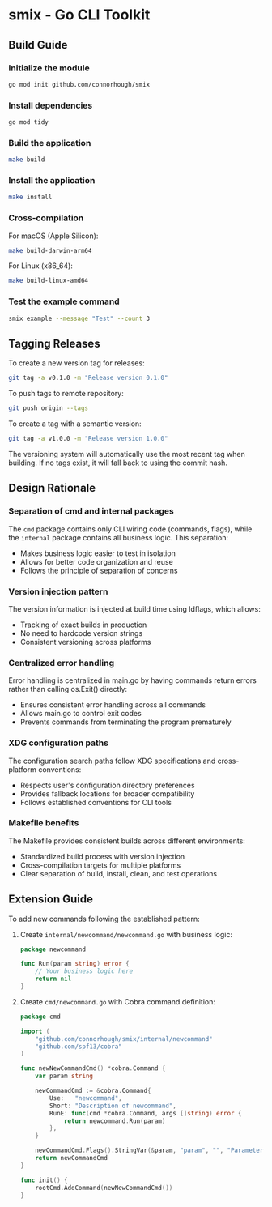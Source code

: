 # smix - Go CLI Toolkit

## Build Guide

### Initialize the module
```bash
go mod init github.com/connorhough/smix
```

### Install dependencies
```bash
go mod tidy
```

### Build the application
```bash
make build
```

### Install the application
```bash
make install
```

### Cross-compilation

For macOS (Apple Silicon):
```bash
make build-darwin-arm64
```

For Linux (x86_64):
```bash
make build-linux-amd64
```

### Test the example command
```bash
smix example --message "Test" --count 3
```

## Tagging Releases

To create a new version tag for releases:

```bash
git tag -a v0.1.0 -m "Release version 0.1.0"
```

To push tags to remote repository:
```bash
git push origin --tags
```

To create a tag with a semantic version:
```bash
git tag -a v1.0.0 -m "Release version 1.0.0"
```

The versioning system will automatically use the most recent tag when building. If no tags exist, it will fall back to using the commit hash.

## Design Rationale

### Separation of cmd and internal packages
The `cmd` package contains only CLI wiring code (commands, flags), while the `internal` package contains all business logic. This separation:
- Makes business logic easier to test in isolation
- Allows for better code organization and reuse
- Follows the principle of separation of concerns

### Version injection pattern
The version information is injected at build time using ldflags, which allows:
- Tracking of exact builds in production
- No need to hardcode version strings
- Consistent versioning across platforms

### Centralized error handling
Error handling is centralized in main.go by having commands return errors rather than calling os.Exit() directly:
- Ensures consistent error handling across all commands
- Allows main.go to control exit codes
- Prevents commands from terminating the program prematurely

### XDG configuration paths
The configuration search paths follow XDG specifications and cross-platform conventions:
- Respects user's configuration directory preferences
- Provides fallback locations for broader compatibility
- Follows established conventions for CLI tools

### Makefile benefits
The Makefile provides consistent builds across different environments:
- Standardized build process with version injection
- Cross-compilation targets for multiple platforms
- Clear separation of build, install, clean, and test operations

## Extension Guide

To add new commands following the established pattern:

1. Create `internal/newcommand/newcommand.go` with business logic:
   ```go
   package newcommand

   func Run(param string) error {
       // Your business logic here
       return nil
   }
   ```

2. Create `cmd/newcommand.go` with Cobra command definition:
   ```go
   package cmd

   import (
       "github.com/connorhough/smix/internal/newcommand"
       "github.com/spf13/cobra"
   )

   func newNewCommandCmd() *cobra.Command {
       var param string

       newCommandCmd := &cobra.Command{
           Use:   "newcommand",
           Short: "Description of newcommand",
           RunE: func(cmd *cobra.Command, args []string) error {
               return newcommand.Run(param)
           },
       }

       newCommandCmd.Flags().StringVar(&param, "param", "", "Parameter description")
       return newCommandCmd
   }

   func init() {
       rootCmd.AddCommand(newNewCommandCmd())
   }
   ```

